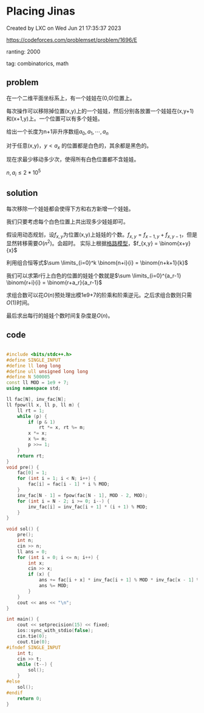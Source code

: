 # Placing Jinas

Created by LXC on Wed Jun 21 17:35:37 2023

https://codeforces.com/problemset/problem/1696/E

ranting: 2000

tag: combinatorics, math

## problem

在一个二维平面坐标系上，有一个娃娃在(0,0)位置上。

每次操作可以移除掉位置(x,y)上的一个娃娃，然后分别各放置一个娃娃在(x,y+1)和(x+1,y)上。一个位置可以有多个娃娃。

给出一个长度为n+1非升序数组$a_0, a_1, \cdots, a_n$

对于任意(x,y)，$y< a_x$ 的位置都是白色的，其余都是黑色的。

现在求最少移动多少次，使得所有白色位置都不含娃娃。

$n,a_i\le 2*10^5$

## solution

每次移除一个娃娃都会使得下方和右方新增一个娃娃。

我们只要考虑每个白色位置上共出现多少娃娃即可。

假设用动态规划，设$f_{x,y}$为位置(x,y)上娃娃的个数。$f_{x,y} = f_{x-1,y}+f_{x,y-1}$，但是显然转移需要$O(n^2)$。会超时。
实际上根据[格路模型](https://baike.baidu.com/item/%E6%A0%BC%E8%B7%AF%E9%97%AE%E9%A2%98/16014618?fr=aladdin)，$f_{x,y} = \binom{x+y}{x}$

利用组合恒等式$\sum \limits_{i=0}^k \binom{n+i}{i} = \binom{n+k+1}{k}$

我们可以求第r行上白色的位置的娃娃个数就是$\sum \limits_{i=0}^{a_r-1} \binom{r+i}{i} = \binom{r+a_r}{a_r-1}$

求组合数可以花$O(n)$预处理出模1e9+7的阶乘和阶乘逆元。之后求组合数则只需$O(1)$时间。

最后求出每行的娃娃个数时间复杂度是$O(n)$。


## code

``` cpp

#include <bits/stdc++.h>
#define SINGLE_INPUT
#define ll long long
#define ull unsigned long long
#define N 500005
const ll MOD = 1e9 + 7;
using namespace std;

ll fac[N], inv_fac[N];
ll fpow(ll x, ll p, ll m) {
    ll rt = 1;
    while (p) {
        if (p & 1)
            rt *= x, rt %= m;
        x *= x;
        x %= m;
        p >>= 1;
    }
    return rt;
}
void pre() {
    fac[0] = 1;
    for (int i = 1; i < N; i++) {
        fac[i] = fac[i - 1] * i % MOD;
    }
    inv_fac[N - 1] = fpow(fac[N - 1], MOD - 2, MOD);
    for (int i = N - 2; i >= 0; i--) {
        inv_fac[i] = inv_fac[i + 1] * (i + 1) % MOD;
    }
}

void sol() {
    pre();
    int n;
    cin >> n;
    ll ans = 0;
    for (int i = 0; i <= n; i++) {
        int x;
        cin >> x;
        if (x) {
            ans += fac[i + x] * inv_fac[i + 1] % MOD * inv_fac[x - 1] % MOD;
            ans %= MOD;
        }
    }
    cout << ans << "\n";
}

int main() {
    cout << setprecision(15) << fixed;
    ios::sync_with_stdio(false);
    cin.tie(0);
    cout.tie(0);
#ifndef SINGLE_INPUT
    int t;
    cin >> t;
    while (t--) {
        sol();
    }
#else
    sol();
#endif
    return 0;
}

```
